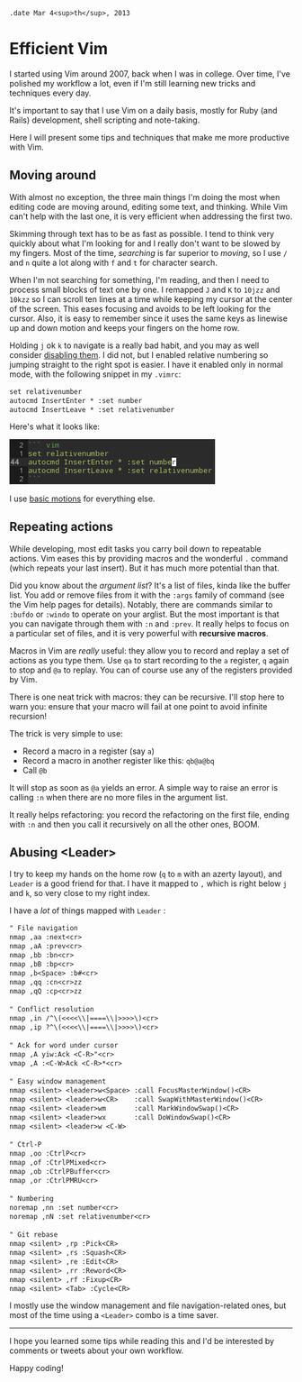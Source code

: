 ``` #haml
.date Mar 4<sup>th</sup>, 2013
```

Efficient Vim
=============

I started using Vim around 2007, back when I was in college. Over time, I've
polished my workflow a lot, even if I'm still learning new tricks and
techniques every day.

It's important to say that I use Vim on a daily basis, mostly for Ruby (and
Rails) development, shell scripting and note-taking.

Here I will present some tips and techniques that make me more productive with
Vim.


Moving around
-------------

With almost no exception, the three main things I'm doing the most when editing
code are moving around, editing some text, and thinking.
While Vim can't help with the last one, it is very efficient when addressing
the first two.

Skimming through text has to be as fast as possible. I tend to think very
quickly about what I'm looking for and I really don't want to be slowed by my
fingers. Most of the time, *searching* is far superior to *moving*, so I use
`/` and `n` quite a lot along with `f` and `t` for character search.

When I'm not searching for something, I'm reading, and then I need to process
small blocks of text one by one. I remapped `J` and `K` to `10jzz` and `10kzz`
so I can scroll ten lines at a time while keeping my cursor at the center of the
screen. This eases focusing and avoids to be left looking for the cursor. Also,
it is easy to remember since it uses the same keys as linewise up and down
motion and keeps your fingers on the home row.

Holding `j` ok `k` to navigate is a really bad habit, and you may as well
consider [disabling them][vim-nohjkl]. I did not, but I enabled relative
numbering so jumping straight to the right spot is easier. I have it enabled
only in normal mode, with the following snippet in my `.vimrc`:

``` vim
set relativenumber
autocmd InsertEnter * :set number
autocmd InsertLeave * :set relativenumber
```

Here's what it looks like:

![Example of relative numbering](/media/images/efficient_vim-relative_numbering.png)

I use [basic motions][vim-cheat] for everything else.

[vim-cheat]: https://raw.github.com/EspadaV8/vim_shortcut_wallpaper/master/vim-shortcuts_1280x800.png
[vim-nohjkl]: http://vimcasts.org/blog/2013/02/habit-breaking-habit-making/


Repeating actions
-----------------

While developing, most edit tasks you carry boil down to repeatable actions.
Vim eases this by providing macros and the wonderful `.` command (which repeats
your last insert). But it has much more potential than that.

Did you know about the *argument list*? It's a list of files, kinda like the
buffer list. You add or remove files from it with the `:args` family of command
(see the Vim help pages for details). Notably, there are commands similar to
`:bufdo` or `:windo` to operate on your arglist. But the most important is that
you can navigate through them with `:n` and `:prev`. It really helps to focus on
a particular set of files, and it is very powerful with **recursive macros**.


Macros in Vim are *really* useful: they allow you to record and replay a set of
actions as you type them. Use `qa` to start recording to the `a` register, `q`
again to stop and `@a` to replay. You can of course use any of the registers
provided by Vim.

There is one neat trick with macros: they can be recursive. I'll stop here to
warn you: ensure that your macro will fail at one point to avoid infinite
recursion!

The trick is very simple to use:

* Record a macro in a register (say `a`)
* Record a macro in another register like this: `qb@a@bq`
* Call `@b`

It will stop as soon as `@a` yields an error. A simple way to raise an error is
calling `:n` when there are no more files in the argument list.

It really helps refactoring: you record the refactoring on the first file,
ending with `:n` and then you call it recursively on all the other ones, BOOM.


Abusing &lt;Leader&gt;
----------------------

I try to keep my hands on the home row (`q` to `m` with an azerty layout), and
`Leader` is a good friend for that. I have it mapped to `,` which is right below
`j` and `k`, so very close to my right index.

I have a *lot* of things mapped with `Leader` :

``` vim
" File navigation
nmap ,aa :next<cr>
nmap ,aA :prev<cr>
nmap ,bb :bn<cr>
nmap ,bB :bp<cr>
nmap ,b<Space> :b#<cr>
nmap ,qq :cn<cr>zz
nmap ,qQ :cp<cr>zz

" Conflict resolution
nmap ,in /^\(<<<<\\|====\\|>>>>\)<cr>
nmap ,ip ?^\(<<<<\\|====\\|>>>>\)<cr>

" Ack for word under cursor
nmap ,A yiw:Ack <C-R>"<cr>
vmap ,A :<C-W>Ack <C-R>*<cr>

" Easy window management
nmap <silent> <leader>w<Space> :call FocusMasterWindow()<CR>
nmap <silent> <leader>w<CR>    :call SwapWithMasterWindow()<CR>
nmap <silent> <leader>wm       :call MarkWindowSwap()<CR>
nmap <silent> <leader>wx       :call DoWindowSwap()<CR>
nmap <silent> <leader>w <C-W>

" Ctrl-P
nmap ,oo :CtrlP<cr>
nmap ,of :CtrlPMixed<cr>
nmap ,ob :CtrlPBuffer<cr>
nmap ,or :CtrlPMRU<cr>

" Numbering
noremap ,nn :set number<cr>
noremap ,nN :set relativenumber<cr>

" Git rebase
nmap <silent> ,rp :Pick<CR>
nmap <silent> ,rs :Squash<CR>
nmap <silent> ,re :Edit<CR>
nmap <silent> ,rr :Reword<CR>
nmap <silent> ,rf :Fixup<CR>
nmap <silent> <Tab> :Cycle<CR>
```

I mostly use the window management and file navigation-related ones, but most of
the time using a `<Leader>` combo is a time saver.

---

I hope you learned some tips while reading this and I'd be interested by
comments or tweets about your own workflow.

Happy coding!

